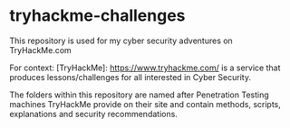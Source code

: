 # tryhackme-challenges
This repository is used for my cyber security adventures on TryHackMe.com

For context: [TryHackMe]: https://www.tryhackme.com/ is a service that produces lessons/challenges for all interested in Cyber Security.

The folders within this repository are named after Penetration Testing machines TryHackMe provide on their site and contain methods,
scripts, explanations and security recommendations.
